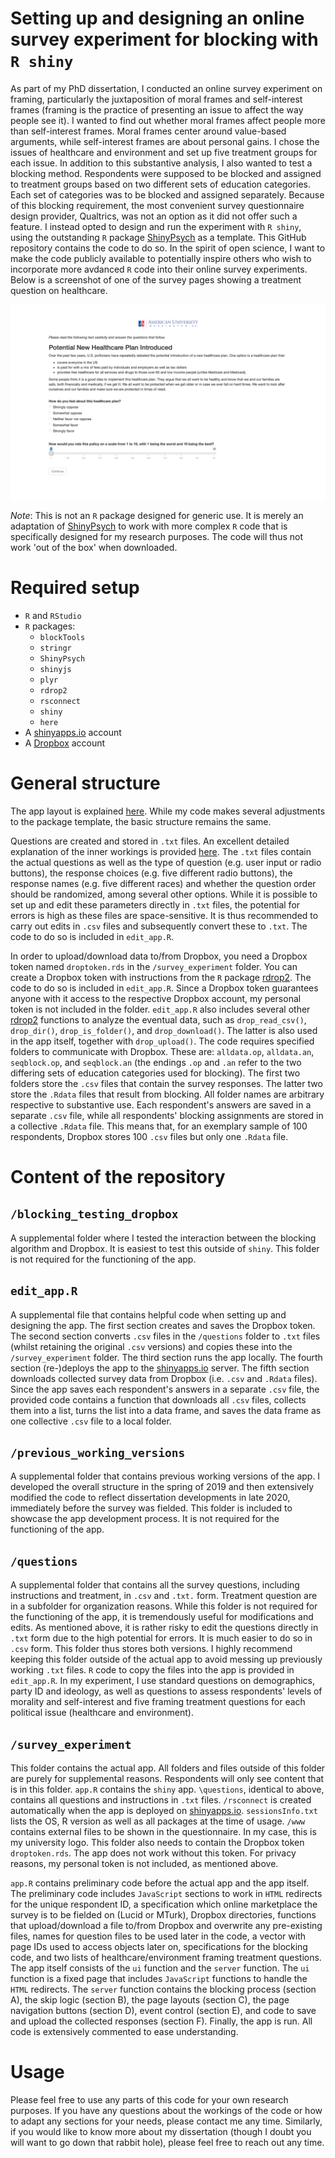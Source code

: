 # Setting up and designing an online survey experiment for blocking with `R shiny`

As part of my PhD dissertation, I conducted an online survey experiment on framing, particularly the juxtaposition of moral frames and self-interest frames (framing is the practice of presenting an issue to affect the way people see it). I wanted to find out whether moral frames affect people more than self-interest frames. Moral frames center around value-based arguments, while self-interest frames are about personal gains. I chose the issues of healthcare and environment and set up five treatment groups for each issue. In addition to this substantive analysis, I also wanted to test a blocking method. Respondents were supposed to be blocked and assigned to treatment groups based on two different sets of education categories. Each set of categories was to be blocked and assigned separately. Because of this blocking requirement, the most convenient survey questionnaire design provider, Qualtrics, was not an option as it did not offer such a feature. I instead opted to design and run the experiment with `R shiny`, using the outstanding `R` package [ShinyPsych](https://github.com/mdsteiner/ShinyPsych) as a template. This GitHub repository contains the code to do so. In the spirit of open science, I want to make the code publicly available to potentially inspire others who wish to incorporate more avdanced `R` code into their online survey experiments. Below is a screenshot of one of the survey pages showing a treatment question on healthcare.

<img src="survey_page.png" align="center" />

*Note*: This is not an `R` package designed for generic use. It is merely an adaptation of [ShinyPsych](https://github.com/mdsteiner/ShinyPsych) to work with more complex `R` code that is specifically designed for my research purposes. The code will thus not work 'out of the box' when downloaded.

# Required setup

* `R` and `RStudio`
* `R` packages:
    + `blockTools`
    + `stringr`
    + `ShinyPsych`
    + `shinyjs`
    + `plyr`
    + `rdrop2`
    + `rsconnect`
    + `shiny`
    + `here`
* A [shinyapps.io](https://www.shinyapps.io) account
* A [Dropbox](https://www.dropbox.com) account

# General structure

The app layout is explained [here](https://rpubs.com/msteiner/ShinyPsych_SurveyTutorial). While my code makes several adjustments to the package template, the basic structure remains the same.

Questions are created and stored in `.txt` files. An excellent detailed explanation of the inner workings is provided [here](https://rpubs.com/msteiner/ShinyPsych_TextfileTutorial). The `.txt` files contain the actual questions as well as the type of question (e.g. user input or radio buttons), the response choices (e.g. five different radio buttons), the response names (e.g. five different races) and whether the question order should be randomized, among several other options. While it is possible to set up and edit these parameters directly in `.txt` files, the potential for errors is high as these files are space-sensitive. It is thus recommended to carry out edits in `.csv` files and subsequently convert these to `.txt`. The code to do so is included in `edit_app.R`.

In order to upload/download data to/from Dropbox, you need a Dropbox token named `droptoken.rds` in the `/survey_experiment` folder. You can create a Dropbox token with instructions from the `R` package [rdrop2](https://github.com/karthik/rdrop2). The code to do so is included in `edit_app.R`. Since a Dropbox token guarantees anyone with it access to the respective Dropbox account, my personal token is not included in the folder. 
`edit_app.R` also includes several other [rdrop2](https://github.com/karthik/rdrop2) functions to analyze the eventual data, such as `drop_read_csv()`, `drop_dir()`, `drop_is_folder()`, and `drop_download()`. The latter is also used in the app itself, together with `drop_upload()`. 
The code requires specified folders to communicate with Dropbox. These are: `alldata.op`, `alldata.an`, `seqblock.op`, and `seqblock.an` (the endings `.op` and `.an` refer to the two differing sets of education categories used for blocking). The first two folders store the `.csv` files that contain the survey responses. The latter two store the `.Rdata` files that result from blocking. All folder names are arbitrary respective to substantive use.
Each respondent's answers are saved in a separate `.csv` file, while all respondents' blocking assignments are stored in a collective `.Rdata` file. This means that, for an exemplary sample of 100 respondents, Dropbox stores 100 `.csv` files but only one `.Rdata` file.

# Content of the repository

## `/blocking_testing_dropbox`

A supplemental folder where I tested the interaction between the blocking algorithm and Dropbox. It is easiest to test this outside of `shiny`. This folder is not required for the functioning of the app.

## `edit_app.R`

A supplemental file that contains helpful code when setting up and designing the app. The first section creates and saves the Dropbox token. The second section converts `.csv` files in the `/questions` folder to `.txt` files (whilst retaining the original `.csv` versions) and copies these into the `/survey_experiment` folder. The third section runs the app locally. The fourth section (re-)deploys the app to the [shinyapps.io](https://www.shinyapps.io) server. The fifth section downloads collected survey data from Dropbox (i.e. `.csv` and `.Rdata` files). Since the app saves each respondent's answers in a separate `.csv` file, the provided code contains a function that downloads all `.csv` files, collects them into a list, turns the list into a data frame, and saves the data frame as one collective `.csv` file to a local folder.

## `/previous_working_versions`

A supplemental folder that contains previous working versions of the app. I developed the overall structure in the spring of 2019 and then extensively modified the code to reflect dissertation developments in late 2020, immediately before the survey was fielded. This folder is included to showcase the app development process. It is not required for the functioning of the app.

## `/questions`

A supplemental folder that contains all the survey questions, including instructions and treatment, in `.csv` and `.txt.` form. Treatment question are in a subfolder for organization reasons. While this folder is not required for the functioning of the app, it is tremendously useful for modifications and edits. As mentioned above, it is rather risky to edit the questions directly in `.txt` form due to the high potential for errors. It is much easier to do so in `.csv` form. This folder thus stores both versions. I highly recommend keeping this folder outside of the actual app to avoid messing up previously working `.txt` files. `R` code to copy the files into the app is provided in `edit_app.R`. In my experiment, I use standard questions on demographics, party ID and ideology, as well as questions to assess respondents' levels of morality and self-interest and five framing treatment questions for each political issue (healthcare and environment).

## `/survey_experiment`

This folder contains the actual app. All folders and files outside of this folder are purely for supplemental reasons. Respondents will only see content that is in this folder. `app.R` contains the `shiny` app. `\questions`, identical to above, contains all questions and instructions in `.txt` files. `/rsconnect` is created automatically when the app is deployed on [shinyapps.io](https://www.shinyapps.io). `sessionsInfo.txt` lists the OS, R version as well as all packages at the time of usage. `/www` contains external files to be shown in the questionnaire. In my case, this is my university logo. This folder also needs to contain the Dropbox token `droptoken.rds`. The app does not work without this token. For privacy reasons, my personal token is not included, as mentioned above.

`app.R` contains preliminary code before the actual app and the app itself. The preliminary code includes `JavaScript` sections to work in `HTML` redirects for the unique respondent ID, a specification which online marketplace the survey is to be fielded on (Lucid or MTurk), Dropbox directories, functions that upload/download a file to/from Dropbox and overwrite any pre-existing files, names for question files to be used later in the code, a vector with page IDs used to access objects later on, specifications for the blocking code, and two lists of healthcare/environment framing treatment questions. The app itself consists of the `ui` function and the `server` function. The `ui` function is a fixed page that includes `JavaScript` functions to handle the `HTML` redirects. The `server` function contains the blocking process (section A), the skip logic (section B), the page layouts (section C), the page navigation buttons (section D), event control (section E), and code to save and upload the collected responses (section F). Finally, the app is run. All code is extensively commented to ease understanding.

# Usage

Please feel free to use any parts of this code for your own research purposes. If you have any questions about the workings of the code or how to adapt any sections for your needs, please contact me any time. Similarly, if you would like to know more about my dissertation (though I doubt you will want to go down that rabbit hole), please feel free to reach out any time.





